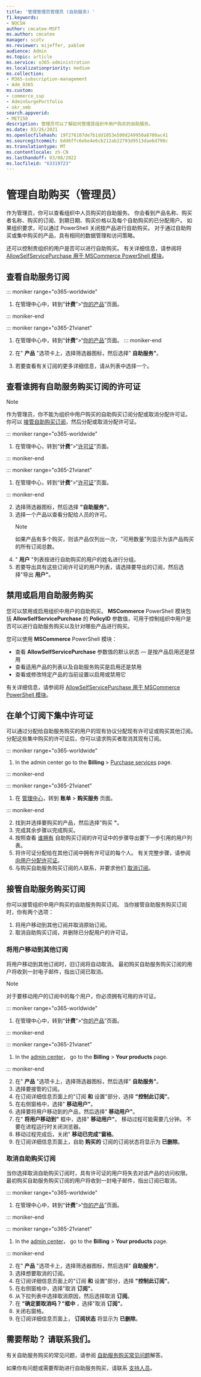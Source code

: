```yaml
---
title: '管理管理员管理员 (自助服务) '
f1.keywords:
- NOCSH
author: cmcatee-MSFT
ms.author: cmcatee
manager: scotv
ms.reviewer: mijeffer, pablom
audience: Admin
ms.topic: article
ms.service: o365-administration
ms.localizationpriority: medium
ms.collection:
- M365-subscription-management
- Adm_O365
ms.custom:
- commerce_ssp
- AdminSurgePortfolio
- okr_smb
search.appverid:
- MET150
description: 管理员可以了解如何管理其组织中用户购买的自助服务。
ms.date: 03/26/2021
ms.openlocfilehash: 19f276107de7b1dd1053e500d249950a8700ac41
ms.sourcegitcommit: bdd6ffc6ebe4e6cb212ab22793d9513dae6d798c
ms.translationtype: MT
ms.contentlocale: zh-CN
ms.lasthandoff: 03/08/2022
ms.locfileid: "63319723"
---
```

# <a name="manage-self-service-purchases-admin"></a>管理自助购买（管理员）

作为管理员，你可以查看组织中人员购买的自助服务。 你会看到产品名称、购买者名称、购买的订阅、到期日期、购买价格以及每个自助购买的已分配用户。 如果组织要求，可以通过 PowerShell 关闭按产品进行自助购买。 对于通过自助购买或集中购买的产品，具有相同的数据管理和访问策略。

还可以控制贵组织的用户是否可以进行自助购买。 有关详细信息，请参阅将 [AllowSelfServicePurchase 用于 MSCommerce PowerShell 模块](allowselfservicepurchase-powershell.md)。

## <a name="view-self-service-subscriptions"></a>查看自助服务订阅

::: moniker range="o365-worldwide"

1. 在管理中心中，转到“**计费**”>“<a href="https://go.microsoft.com/fwlink/p/?linkid=842054" target="_blank">你的产品</a>”页面。

::: moniker-end

::: moniker range="o365-21vianet"

1. 在管理中心中，转到“**计费**”\>“<a href="https://go.microsoft.com/fwlink/p/?linkid=850626" target="_blank">你的产品</a>”页面。
::: moniker-end

2. 在" **产品** "选项卡上，选择筛选器图标，然后选择" **自助服务"**。
3. 若要查看有关订阅的更多详细信息，请从列表中选择一个。

## <a name="view-who-has-licenses-for-a-self-service-purchase-subscription"></a>查看谁拥有自助服务购买订阅的许可证

> [!NOTE]
> 作为管理员，你不能为组织中用户购买的自助购买订阅分配或取消分配许可证。 你可以 [接管自助购买订阅](#take-over-a-self-service-purchase-subscription)，然后分配或取消分配许可证。

::: moniker range="o365-worldwide"

1. 在管理中心，转到“**计费**”>“<a href="https://go.microsoft.com/fwlink/p/?linkid=842264" target="_blank">许可证</a>”页面。

::: moniker-end

::: moniker range="o365-21vianet"

 1. 在管理中心，转到“**计费**”\>“<a href="https://go.microsoft.com/fwlink/p/?linkid=850625" target="_blank">许可证</a>”页面。

::: moniker-end

2. 选择筛选器图标，然后选择 **"自助服务"**。
3. 选择一个产品以查看分配给人员的许可。
    > [!NOTE]
    > 如果产品有多个购买，则该产品仅列出一次，"可用数量"列显示为该产品购买的所有订阅总数。
4. " **用户** "列表按进行自助购买的用户的姓名进行分组。
5. 若要导出具有这些订阅许可证的用户列表，请选择要导出的订阅，然后选择"导出 **用户"**。

## <a name="disable-or-enable-self-service-purchases"></a>禁用或启用自助服务购买

您可以禁用或启用组织中用户的自助购买。 **MSCommerce** PowerShell 模块包括 **AllowSelfServicePurchase** 的 **PolicyID** 参数值，可用于控制组织中用户是否可以进行自助服务购买以及针对哪些产品进行购买。

您可以使用 **MSCommerce** PowerShell 模块：

- 查看 **AllowSelfServicePurchase** 参数值的默认状态 — 是按产品启用还是禁用
- 查看适用产品的列表以及自助服务购买是启用还是禁用
- 查看或修改特定产品的当前设置以启用或禁用它

有关详细信息，请参阅将 [AllowSelfServicePurchase 用于 MSCommerce PowerShell 模块](allowselfservicepurchase-powershell.md)。

## <a name="centralize-licenses-under-a-single-subscription"></a>在单个订阅下集中许可证

可以通过分配给自助服务购买的用户的现有协议分配现有许可证或购买其他订阅。 分配这些集中购买的许可证后，你可以请求购买者取消其现有订阅。

::: moniker range="o365-worldwide"

1. In the admin center go to the **Billing** > <a href="https://go.microsoft.com/fwlink/p/?linkid=868433" target="_blank">Purchase services</a> page.

::: moniker-end

::: moniker range="o365-21vianet"

1. 在 <a href="https://go.microsoft.com/fwlink/p/?linkid=850627" target="_blank">管理中心</a>，转到 **账单** > **购买服务** 页面。

::: moniker-end

2. 找到并选择要购买的产品，然后选择"购买 **"**。
3. 完成其余步骤以完成购买。
4. 按照查看 [谁拥有](#view-who-has-licenses-for-a-self-service-purchase-subscription) 自助购买订阅的许可证中的步骤导出要下一步引用的用户列表。
5. 将许可证分配给在其他订阅中拥有许可证的每个人。 有关完整步骤，请参阅 [向用户分配许可证](../../admin/manage/assign-licenses-to-users.md)。
6. 与购买自助服务购买订阅的人联系，并要求他们 [取消订阅](manage-self-service-purchases-users.md#cancel-a-subscription)。

## <a name="take-over-a-self-service-purchase-subscription"></a>接管自助服务购买订阅

你可以接管组织中用户购买的自助服务购买订阅。 当你接管自助服务购买订阅时，你有两个选项：

1. 将用户移动到其他订阅并取消原始订阅。
2. 取消自助购买订阅，并删除已分配用户的许可证。

### <a name="move-users-to-a-different-subscription"></a>将用户移动到其他订阅

将用户移动到其他订阅时，旧订阅将自动取消。 最初购买自助服务购买订阅的用户将收到一封电子邮件，指出订阅已取消。

> [!NOTE]
> 对于要移动用户的订阅中的每个用户，你必须拥有可用的许可证。

::: moniker range="o365-worldwide"

1. 在管理中心中，转到“**计费**”>“<a href="https://go.microsoft.com/fwlink/p/?linkid=842054" target="_blank">你的产品</a>”页面。

::: moniker-end

::: moniker range="o365-21vianet"

1. In the <a href="https://go.microsoft.com/fwlink/p/?linkid=850627" target="_blank">admin center</a>， go to the **Billing** > **Your products** page.

::: moniker-end

2. 在" **产品** "选项卡上，选择筛选器图标，然后选择" **自助服务"**。
3. 选择要接管的订阅。
4. 在订阅详细信息页面上的"订阅 **和** 设置"部分，选择 **"控制此订阅"**。
5. 在右侧窗格中，选择" **移动用户"**。
6. 选择要将用户移动到的产品，然后选择" **移动用户"**。
7. 在" **将用户移动到"** 框中，选择" **移动用户"**。 移动过程可能需要几分钟。 不要在进程运行时关闭浏览器。
8. 移动过程完成后，关闭" **移动已完成"窗格**。
9. 在订阅详细信息页面上，自助 **购买的** 订阅的订阅状态将显示为 **已删除**。

### <a name="cancel-a-self-service-purchase-subscription"></a>取消自助购买订阅

当你选择取消自助购买订阅时，具有许可证的用户将失去对该产品的访问权限。 最初购买自助服务购买订阅的用户将收到一封电子邮件，指出订阅已取消。

::: moniker range="o365-worldwide"

1. 在管理中心中，转到“**计费**”>“<a href="https://go.microsoft.com/fwlink/p/?linkid=842054" target="_blank">你的产品</a>”页面。

::: moniker-end

::: moniker range="o365-21vianet"

1. In the <a href="https://go.microsoft.com/fwlink/p/?linkid=850627" target="_blank">admin center</a>， go to the **Billing** > **Your products** page.

::: moniker-end

2. 在" **产品** "选项卡上，选择筛选器图标，然后选择" **自助服务"**。
3. 选择想要取消的订阅。
4. 在订阅详细信息页面上的"订阅 **和** 设置"部分，选择 **"控制此订阅"**。
5. 在右侧窗格中，选择"取消 **订阅"**。
6. 从下拉列表中选择取消原因，然后选择取消 **订阅**。
7. 在 **"确定要取消吗？"框中** ，选择"取消 **订阅"**。
8. 关闭右窗格。
9. 在订阅详细信息页面上， **订阅状态** 将显示为 **已删除**。

## <a name="need-help-contact-us"></a>需要帮助？ 请联系我们。

有关自助服务购买的常见问题，请参阅 [自助服务购买常见问题](self-service-purchase-faq.yml)解答。

如果你有问题或需要帮助进行自助服务购买，请联系 [支持人员](../../admin/get-help-support.md)。
